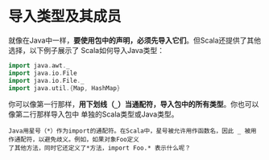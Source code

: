 导入类型及其成员
===================================================================================
就像在Java中一样，**要使用包中的声明，必须先导入它们**。但Scala还提供了其他选择，以下例子展示了
Scala如何导入Java类型：
```scala
import java.awt._
import java.io.File
import java.io.File._
import java.util.{Map, HashMap}
```
你可以像第一行那样，**用下划线（`_`）当通配符，导入包中的所有类型**。你也可以像第二行那样导入包中
单独的Scala类型或Java类型。
```
Java用星号（*）作为import的通配符。在Scala中，星号被允许用作函数名，因此 _ 被用作通配符，以避免歧义。例如，如果对象Foo定义
了其他方法，同时它还定义了*方法，import Foo.* 表示什么呢？
```